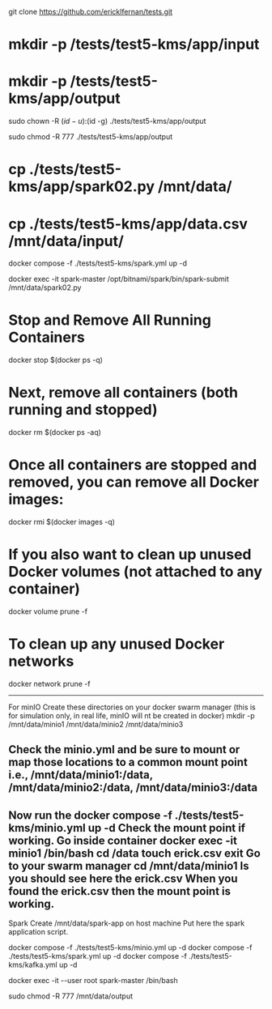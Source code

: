 git clone https://github.com/ericklfernan/tests.git

# mkdir -p /tests/test5-kms/app/input
# mkdir -p /tests/test5-kms/app/output

sudo chown -R $(id -u):$(id -g) ./tests/test5-kms/app/output

sudo chmod -R 777 ./tests/test5-kms/app/output

# cp ./tests/test5-kms/app/spark02.py /mnt/data/
# cp ./tests/test5-kms/app/data.csv /mnt/data/input/

docker compose -f ./tests/test5-kms/spark.yml up -d

docker exec -it spark-master /opt/bitnami/spark/bin/spark-submit /mnt/data/spark02.py

# Stop and Remove All Running Containers
docker stop $(docker ps -q)

# Next, remove all containers (both running and stopped)
docker rm $(docker ps -aq)

# Once all containers are stopped and removed, you can remove all Docker images:
docker rmi $(docker images -q)

# If you also want to clean up unused Docker volumes (not attached to any container)
docker volume prune -f

# To clean up any unused Docker networks
docker network prune -f





---------------------------------------------------------------------------------------------------------------------------------------
For minIO
Create these directories on your docker swarm manager (this is for simulation only, in real life, minIO will nt be created in docker)
mkdir -p /mnt/data/minio1 /mnt/data/minio2 /mnt/data/minio3

Check the minio.yml and be sure to mount or map those locations to a common mount point i.e., /mnt/data/minio1:/data, /mnt/data/minio2:/data, /mnt/data/minio3:/data
---------------------------------------------------------------------------------------------------------------------------------------
Now run the docker compose -f ./tests/test5-kms/minio.yml up -d
Check the mount point if working.
    Go inside container
        docker exec -it minio1 /bin/bash
            cd /data
            touch erick.csv
            exit
    Go to your swarm manager
        cd /mnt/data/minio1
        ls
        you should see here the erick.csv
When you found the erick.csv then the mount point is working.
---------------------------------------------------------------------------------------------------------------------------------------
Spark
Create /mnt/data/spark-app on host machine
Put here the spark application script.


    

docker compose -f ./tests/test5-kms/minio.yml up -d
docker compose -f ./tests/test5-kms/spark.yml up -d
docker compose -f ./tests/test5-kms/kafka.yml up -d

docker exec -it --user root spark-master /bin/bash

sudo chmod -R 777 /mnt/data/output